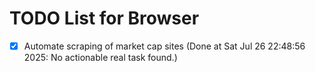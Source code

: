 # TODO List for Browser

- [x] Automate scraping of market cap sites  (Done at Sat Jul 26 22:48:56 2025: No actionable real task found.)